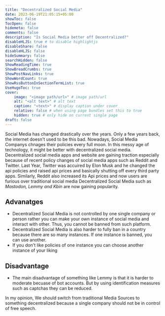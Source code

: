 ```yaml
---
title: "Decentralized Social Media"
date: 2023-06-19T21:05:15+05:00
showToc: false
TocOpen: false
hidemeta: false
comments: false
description: "Is Social Media better off Decentralized?"
disableHLJS: true # to disable highlightjs
disableShare: false
disableHLJS: false
hideSummary: false
searchHidden: false
ShowReadingTime: true
ShowBreadCrumbs: true
ShowPostNavLinks: true
ShowWordCount: true
ShowRssButtonInSectionTermList: true
UseHugoToc: true
cover:
    image: "<image path/url>" # image path/url
    alt: "<alt text>" # alt text
    caption: "<text>" # display caption under cover
    relative: false # when using page bundles set this to true
    hidden: true # only hide on current single page
draft: false
---
```


Social Media has changed drastically over the years. Only a few years back, the internet doesn't used to be this bad. Nowadays, Social Media Companys chnages their policies every full moon. In this messy age of technology, it might be better with decentralized social media.
Decentralized social media apps and website are gaining traction especially because of recent policy changes of social media apps such as Reddit and Twitter. Last Year, Twitter was accuired by Elon Musk and he changed the api policies and raised api prices and basically shutting off every third party apps. Similarly, Reddit also increased its Api prices and now users are furious over traditional social media
Decentralized Social Media such as _Mastodon, Lemmy and Kbin_ are now gaining popularity.

## Advanatges

- Decentralized Social Media is not controlled by one single company or person rather you can make your own instance of social media and interact with other. Thus, you cannot be banned from such platform.
- Decentralized Social Media is also harder to fully ban in a country because there are so many instances. If one instance is banned, you can use another.
- If you don't like policies of one instance you can choose another instance of your liking

## Disadvantage

- The main disadvantage of something like Lemmy is that it is harder to moderate becuase of bot accounts. But by using identification measures such as captchas they can be reduced.

In my opinion, We should switch from traditional Media Sources to something decentralized because a single company should not be in control of free speech.
